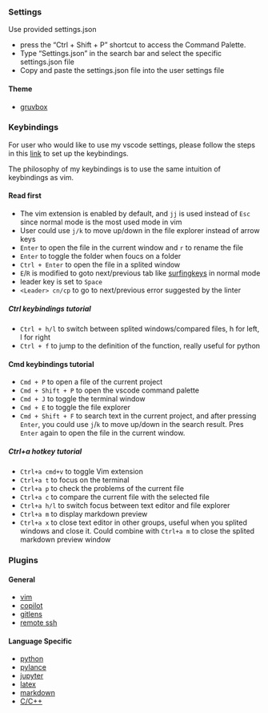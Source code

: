 
### Settings
Use provided settings.json
* press the “Ctrl + Shift + P” shortcut to access the Command Palette.
* Type “Settings.json” in the search bar and select the specific settings.json file
* Copy and paste the settings.json file into the user settings file

#### Theme
- [gruvbox](https://marketplace.visualstudio.com/items?itemName=jdinhlife.gruvbox)

### Keybindings
For user who would like to use my vscode settings, please follow the steps in this [link](https://code.visualstudio.com/docs/getstarted/keybindings) to set up the keybindings.

The philosophy of my keybindings is to use the same intuition of keybindings as vim.

#### Read first

* The vim extension is enabled by default, and `jj` is used instead of `Esc` since normal mode is the most used mode in vim
* User could use `j/k` to move up/down in the file explorer instead of arrow keys
* `Enter` to open the file in the current window and `r` to rename the file
* `Enter` to toggle the folder when foucs on a folder
* `Ctrl + Enter` to open the file in a splited window
* `E`/`R` is modified to goto next/previous tab like [surfingkeys](https://github.com/brookhong/Surfingkeys) in normal mode
* leader key is set to `Space`
* `<Leader> cn/cp` to go to next/previous error suggested by the linter

##### Ctrl keybindings tutorial
* `Ctrl + h/l` to switch between splited windows/compared files, h for left, l for right
* `Ctrl + f` to jump to the definition of the function, really useful for python

#### Cmd keybindings tutorial
* `Cmd + P` to open a file of the current project
* `Cmd + Shift + P` to open the vscode command palette
* `Cmd + J` to toggle the terminal window
* `Cmd + E` to toggle the file explorer
* `Cmd + Shift + F` to search text in the current project,
 and after pressing `Enter`, you could use `j`/`k` to move up/down in the search result.
 Pres `Enter` again to open the file in the current window.

##### Ctrl+a hotkey tutorial
* `Ctrl+a cmd+v` to toggle Vim extension
* `Ctrl+a t` to focus on the terminal
* `Ctrl+a p` to check the problems of the current file
* `Ctrl+a c` to compare the current file with the selected file
* `Ctrl+a h/l` to switch focus between text editor and file explorer
* `Ctrl+a m` to display markdown preview
* `Ctrl+a x` to close text editor in other groups, useful when you splited windows and close it.
 Could combine with `Ctrl+a m` to close the splited markdown preview window

### Plugins

#### General
- [vim](https://marketplace.visualstudio.com/items?itemName=vscodevim.vim)
- [copilot](https://marketplace.visualstudio.com/items?itemName=GitHub.copilot)
- [gitlens](https://marketplace.visualstudio.com/items?itemName=eamodio.gitlens)
- [remote ssh](https://marketplace.visualstudio.com/items?itemName=ms-vscode-remote.remote-ssh)

#### Language Specific
- [python](https://marketplace.visualstudio.com/items?itemName=ms-python.python)
- [pylance](https://marketplace.visualstudio.com/items?itemName=ms-python.vscode-pylance)
- [jupyter](https://marketplace.visualstudio.com/items?itemName=ms-toolsai.jupyter)
- [latex](https://marketplace.visualstudio.com/items?itemName=James-Yu.latex-workshop)
- [markdown](https://marketplace.visualstudio.com/items?itemName=yzhang.markdown-all-in-one)
- [C/C++](https://marketplace.visualstudio.com/items?itemName=ms-vscode.cpptools)
